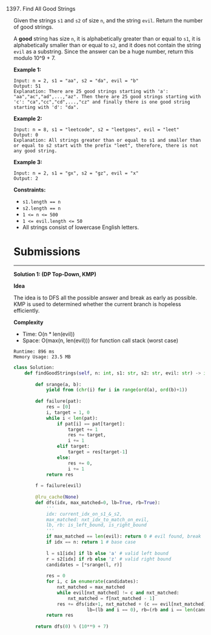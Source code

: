1397. Find All Good Strings

Given the strings `s1` and `s2` of size `n`, and the string `evil`. Return the number of good strings.

A **good** string has size `n`, it is alphabetically greater than or equal to `s1`, it is alphabetically smaller than or equal to `s2`, and it does not contain the string `evil` as a substring. Since the answer can be a huge number, return this modulo 10^9 + 7.

 

**Example 1:**
```
Input: n = 2, s1 = "aa", s2 = "da", evil = "b"
Output: 51 
Explanation: There are 25 good strings starting with 'a': "aa","ac","ad",...,"az". Then there are 25 good strings starting with 'c': "ca","cc","cd",...,"cz" and finally there is one good string starting with 'd': "da". 
```

**Example 2:**
```
Input: n = 8, s1 = "leetcode", s2 = "leetgoes", evil = "leet"
Output: 0 
Explanation: All strings greater than or equal to s1 and smaller than or equal to s2 start with the prefix "leet", therefore, there is not any good string.
```

**Example 3:**
```
Input: n = 2, s1 = "gx", s2 = "gz", evil = "x"
Output: 2
``` 

**Constraints:**

* `s1.length == n`
* `s2.length == n`
* `1 <= n <= 500`
* `1 <= evil.length <= 50`
* All strings consist of lowercase English letters.

# Submissions
---
**Solution 1: (DP Top-Down, KMP)**

**Idea**

The idea is to DFS all the possible answer and break as early as possible. KMP is used to determined whether the current branch is hopeless efficiently.

**Complexity**

* Time: O(n * len(evil))
* Space: O(max(n, len(evil))) for function call stack (worst case)

```
Runtime: 896 ms
Memory Usage: 23.5 MB
```
```python
class Solution:
    def findGoodStrings(self, n: int, s1: str, s2: str, evil: str) -> int:
        
        def srange(a, b):
            yield from (chr(i) for i in range(ord(a), ord(b)+1))
        
        def failure(pat): 
            res = [0]
            i, target = 1, 0
            while i < len(pat):
                if pat[i] == pat[target]: 
                    target += 1
                    res += target,
                    i += 1
                elif target: 
                    target = res[target-1] 
                else: 
                    res += 0,
                    i += 1
            return res    
        
        f = failure(evil)
        
        @lru_cache(None)
        def dfs(idx, max_matched=0, lb=True, rb=True):
            '''
            idx: current_idx_on_s1_&_s2, 
            max_matched: nxt_idx_to_match_on_evil, 
            lb, rb: is_left_bound, is_right_bound
            '''
            if max_matched == len(evil): return 0 # evil found, break
            if idx == n: return 1 # base case
            
            l = s1[idx] if lb else 'a' # valid left bound
            r = s2[idx] if rb else 'z' # valid right bound
            candidates = [*srange(l, r)]
            
            res = 0
            for i, c in enumerate(candidates):
                nxt_matched = max_matched
                while evil[nxt_matched] != c and nxt_matched:
                    nxt_matched = f[nxt_matched - 1]
                res += dfs(idx+1, nxt_matched + (c == evil[nxt_matched]), 
                           lb=(lb and i == 0), rb=(rb and i == len(candidates)-1))
            return res                
        
        return dfs(0) % (10**9 + 7)
```